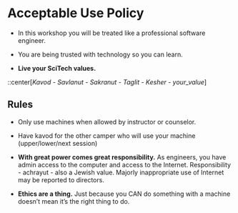 # Acceptable Use Policy

* In this workshop you will be treated like a professional software engineer. 

* You are being trusted with technology so you can learn.

* **Live your SciTech values.**

::center[*Kavod - Savlanut - Sakranut - Taglit - Kesher - your_value*]

## Rules

* Only use machines when allowed by instructor or counselor.

* Have kavod for the other camper who will use your machine (upper/lower/next session)

* **With great power comes great responsibility.** As engineers, you have admin access to the computer and access to the Internet. Responsibility - achrayut - also a Jewish value. Majorly inappropriate use of Internet may be reported to directors.

* **Ethics are a thing.** Just because you CAN do something with a machine doesn’t mean it’s the right thing to do.

